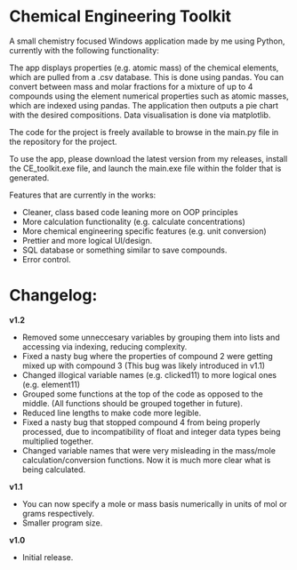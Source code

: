 # Chemical Engineering Toolkit

A small chemistry focused Windows application made by me using Python, currently with the following functionality:

The app displays properties (e.g. atomic mass) of the chemical elements, which are pulled from a .csv database. This is done using pandas.
You can convert between mass and molar fractions for a mixture of up to 4 compounds using the element numerical properties such as atomic masses, which are indexed using pandas. The application then outputs a pie chart with the desired compositions. Data visualisation is done via matplotlib.

The code for the project is freely available to browse in the main.py file in the repository for the project. 

To use the app, please download the latest version from my releases, install the CE_toolkit.exe file, and launch the main.exe file within the folder that is generated.

Features that are currently in the works:

- Cleaner, class based code leaning more on OOP principles
- More calculation functionality (e.g. calculate concentrations)
- More chemical engineering specific features (e.g. unit conversion)
- Prettier and more logical UI/design.
- SQL database or something similar to save compounds.
- Error control.

# <b>Changelog:</b>

<b>v1.2</b>

- Removed some unneccesary variables by grouping them into lists and accessing via indexing, reducing complexity. 
- Fixed a nasty bug where the properties of compound 2 were getting mixed up with compound 3 (This bug was likely introduced in v1.1)
- Changed illogical variable names (e.g. clicked11) to more logical ones (e.g. element11) 
- Grouped some functions at the top of the code as opposed to the middle. (All functions should be grouped together in future).
- Reduced line lengths to make code more legible. 
- Fixed a nasty bug that stopped compound 4 from being properly processed, due to incompatibility of float and integer data types being multiplied together. 
- Changed variable names that were very misleading in the mass/mole calculation/conversion functions. Now it is much more clear what is being calculated. 

<b>v1.1</b>

- You can now specify a mole or mass basis numerically in units of mol or grams respectively.
- Smaller program size.

<b>v1.0</b>

- Initial release. 



